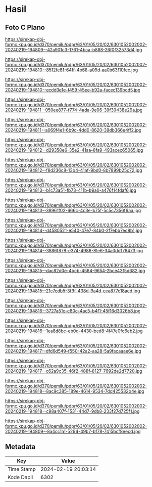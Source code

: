 # Hasil

## Foto C Plano

https://sirekap-obj-formc.kpu.go.id/d370/pemilu/pdpr/63/01/05/20/02/6301052002002-20240219-194809--42a901c3-1761-4bca-b888-26f0f32573d4.jpg

https://sirekap-obj-formc.kpu.go.id/d370/pemilu/pdpr/63/01/05/20/02/6301052002002-20240219-194810--8512fe81-64ff-4b68-a09d-aa0b63f10fec.jpg

https://sirekap-obj-formc.kpu.go.id/d370/pemilu/pdpr/63/01/05/20/02/6301052002002-20240219-194810--ecdd3e1e-f459-45ee-b92a-facec139bcd5.jpg

https://sirekap-obj-formc.kpu.go.id/d370/pemilu/pdpr/63/01/05/20/02/6301052002002-20240219-194811--050ee877-f774-4ada-9e06-39f30438e29a.jpg

https://sirekap-obj-formc.kpu.go.id/d370/pemilu/pdpr/63/01/05/20/02/6301052002002-20240219-194811--a069f4e1-6b9c-4dd0-8620-39db366e4ff2.jpg

https://sirekap-obj-formc.kpu.go.id/d370/pemilu/pdpr/63/01/05/20/02/6301052002002-20240219-194812--d29358e6-35e2-41aa-8fa9-493acec65065.jpg

https://sirekap-obj-formc.kpu.go.id/d370/pemilu/pdpr/63/01/05/20/02/6301052002002-20240219-194812--f8d236c8-13b4-41af-9bd0-8b7899b25c72.jpg

https://sirekap-obj-formc.kpu.go.id/d370/pemilu/pdpr/63/01/05/20/02/6301052002002-20240219-194813--b1c73a51-fb73-411b-b9a0-a476f14fdaf6.jpg

https://sirekap-obj-formc.kpu.go.id/d370/pemilu/pdpr/63/01/05/20/02/6301052002002-20240219-194813--38961f02-666c-4c3e-b75f-5c5c7356f6aa.jpg

https://sirekap-obj-formc.kpu.go.id/d370/pemilu/pdpr/63/01/05/20/02/6301052002002-20240219-194814--d4580521-e540-47e7-84b0-2f7ebb7ec8b1.jpg

https://sirekap-obj-formc.kpu.go.id/d370/pemilu/pdpr/63/01/05/20/02/6301052002002-20240219-194814--3886f878-e374-4986-8fe6-34a0dd176473.jpg

https://sirekap-obj-formc.kpu.go.id/d370/pemilu/pdpr/63/01/05/20/02/6301052002002-20240219-194815--dac82d0e-4bcb-4584-9654-2bce43f5d682.jpg

https://sirekap-obj-formc.kpu.go.id/d370/pemilu/pdpr/63/01/05/20/02/6301052002002-20240219-194815--21c7cdb5-3f9f-438d-9a4d-cca877c18acd.jpg

https://sirekap-obj-formc.kpu.go.id/d370/pemilu/pdpr/63/01/05/20/02/6301052002002-20240219-194816--3727a51c-c80c-4ac5-b4f1-45f16d3026b8.jpg

https://sirekap-obj-formc.kpu.go.id/d370/pemilu/pdpr/63/01/05/20/02/6301052002002-20240219-194816--1ea8d8bc-eb0d-4430-bed8-4f47e0fc6eb2.jpg

https://sirekap-obj-formc.kpu.go.id/d370/pemilu/pdpr/63/01/05/20/02/6301052002002-20240219-194817--dfd6d549-f550-42a2-aa28-5a9facaaae6e.jpg

https://sirekap-obj-formc.kpu.go.id/d370/pemilu/pdpr/63/01/05/20/02/6301052002002-20240219-194817--c62a9c35-46f2-488f-8127-7692de2d7720.jpg

https://sirekap-obj-formc.kpu.go.id/d370/pemilu/pdpr/63/01/05/20/02/6301052002002-20240219-194818--8ac9c385-189e-4614-9534-7dd425532b4e.jpg

https://sirekap-obj-formc.kpu.go.id/d370/pemilu/pdpr/63/01/05/20/02/6301052002002-20240219-194818--c98a407f-1531-44d7-9db8-233f27d725f1.jpg

https://sirekap-obj-formc.kpu.go.id/d370/pemilu/pdpr/63/01/05/20/02/6301052002002-20240219-194809--8a4cc1a1-5294-49b7-bf78-7415bcf8eecd.jpg


## Metadata

| Key        | Value               |
| ---------- | ------------------- |
| Time Stamp | 2024-02-19 20:03:14 |
| Kode Dapil | 6302                |



